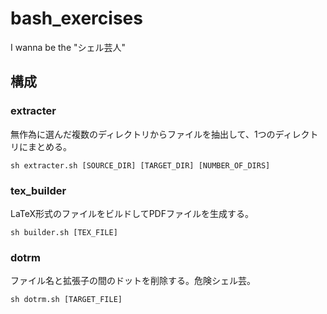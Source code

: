 # bash_exercises
I wanna be the "シェル芸人"

## 構成

### extracter
無作為に選んだ複数のディレクトリからファイルを抽出して、1つのディレクトリにまとめる。
```
sh extracter.sh [SOURCE_DIR] [TARGET_DIR] [NUMBER_OF_DIRS]
```

### tex_builder
LaTeX形式のファイルをビルドしてPDFファイルを生成する。
```
sh builder.sh [TEX_FILE]
```

### dotrm
ファイル名と拡張子の間のドットを削除する。危険シェル芸。
```
sh dotrm.sh [TARGET_FILE]
```